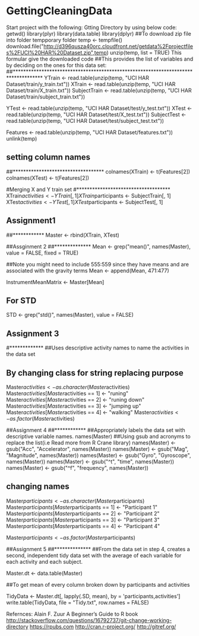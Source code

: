 # GettingCleaningData
Start project with the following:
Gtting Directory by using below code:
getwd()
library(plyr)
library(data.table)
library(dplyr)
##To download zip file into folder tempporary folder
temp <- tempfile()
download.file("http://d396qusza40orc.cloudfront.net/getdata%2Fprojectfiles%2FUCI%20HAR%20Dataset.zip",temp)
unzip(temp, list = TRUE) 
This formular give the downloaded code
##This provides the list of variables and by deciding  on the ones for this data set:
##***********************************************************************************
YTrain <- read.table(unzip(temp, "UCI HAR Dataset/train/y_train.txt"))
XTrain <- read.table(unzip(temp, "UCI HAR Dataset/train/X_train.txt"))
SubjectTrain <- read.table(unzip(temp, "UCI HAR Dataset/train/subject_train.txt"))
 
YTest <- read.table(unzip(temp, "UCI HAR Dataset/test/y_test.txt"))
XTest <- read.table(unzip(temp, "UCI HAR Dataset/test/X_test.txt"))
SubjectTest <- read.table(unzip(temp, "UCI HAR Dataset/test/subject_test.txt"))

Features <- read.table(unzip(temp, "UCI HAR Dataset/features.txt"))
unlink(temp)
## setting column names
##***********************************
colnames(XTrain) <- t(Features[2])
colnames(XTest) <- t(Features[2])

#Merging X and Y train set
#************************************
XTrain$activities <- YTrain[, 1]
XTrain$participants <- SubjectTrain[, 1]
XTest$activities <- YTest[, 1]
XTest$participants <- SubjectTest[, 1]

## Assignment1 
##************
Master <- rbind(XTrain, XTest)

##Assginment 2
##**************
Mean <- grep("mean()", names(Master), value = FALSE, fixed = TRUE)

##Note you might need to include 555:559 since they have means and are associated with the gravity terms
Mean <- append(Mean, 471:477)

InstrumentMeanMatrix <- Master[Mean]

## For STD
STD <- grep("std()", names(Master), value = FALSE)

## Assignment 3
#*************
##Uses descriptive activity names to name the activities in the data set
## By changing class for string replacing purpose
Master$activities <- as.character(Master$activities)
Master$activities[Master$activities == 1] <- "runing"
Master$activities[Master$activities == 2] <- "runing down"
Master$activities[Master$activities == 3] <- "jumping up"
Master$activities[Master$activities == 4] <- "walking"
Master$activities <- as.factor(Master$activities)

##Assignment 4
##************
##Appropriately labels the data set with descriptive variable names.
names(Master)
##Using gsub and acronyms to replace the list(i.e Read more from R Crane library)
names(Master) <- gsub("Acc", "Accelerator", names(Master))
names(Master) <- gsub("Mag", "Magnitude", names(Master))
names(Master) <- gsub("Gyro", "Gyroscope", names(Master))
names(Master) <- gsub("^t", "time", names(Master))
names(Master) <- gsub("^f", "frequency", names(Master))
## changing names
Master$participants <- as.character(Master$participants)
Master$participants[Master$participants == 1] <- "Participant 1"
Master$participants[Master$participants == 2] <- "Participant 2"
Master$participants[Master$participants == 3] <- "Participant 3"
Master$participants[Master$participants == 4] <- "Participant 4"

Master$participants <- as.factor(Master$participants)

##Assignment 5
##**************
##From the data set in step 4, creates a second, independent tidy data set with the average of each variable for each activity and each subject.

Master.dt <- data.table(Master)

##To get  mean of every column broken down by participants and activities

TidyData <- Master.dt[, lapply(.SD, mean), by = 'participants,activities']
write.table(TidyData, file = "Tidy.txt", row.names = FALSE)

Refernces:
Alain F. Zuur A Beginner’s Guide to R book
http://stackoverflow.com/questions/16792737/git-change-working-directory
https://rpubs.com
http://cran.r-project.org/
http://gitref.org/
